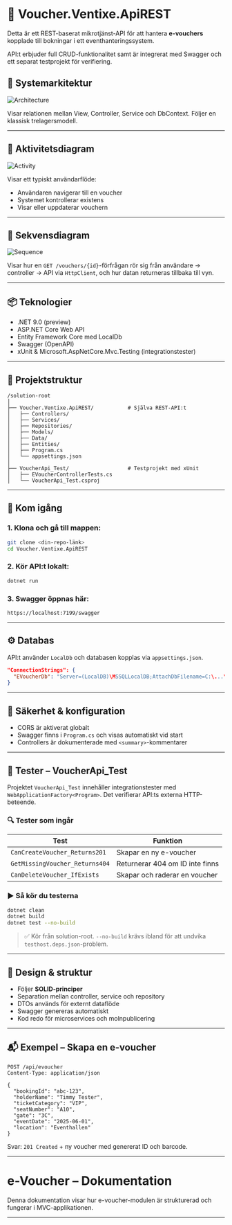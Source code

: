﻿# 🎫 Voucher.Ventixe.ApiREST

Detta är ett REST-baserat mikrotjänst-API för att hantera **e-vouchers** kopplade till bokningar i ett eventhanteringssystem.

API:t erbjuder full CRUD-funktionalitet samt är integrerat med Swagger och ett separat testprojekt för verifiering.

## 🧱 Systemarkitektur

![Architecture](evoucher-architecture.png)

Visar relationen mellan View, Controller, Service och DbContext. Följer en klassisk trelagersmodell.

---

## 🔄 Aktivitetsdiagram

![Activity](evoucher-activity.png)

Visar ett typiskt användarflöde:
- Användaren navigerar till en voucher
- Systemet kontrollerar existens
- Visar eller uppdaterar vouchern

---

## 🔁 Sekvensdiagram

![Sequence](evoucher-sequence.png)

Visar hur en `GET /vouchers/{id}`-förfrågan rör sig från användare → controller → API via `HttpClient`, och hur datan returneras tillbaka till vyn.


---

## 📦 Teknologier

- .NET 9.0 (preview)
- ASP.NET Core Web API
- Entity Framework Core med LocalDb
- Swagger (OpenAPI)
- xUnit & Microsoft.AspNetCore.Mvc.Testing (integrationstester)

---

## 📁 Projektstruktur

```
/solution-root
│
├── Voucher.Ventixe.ApiREST/           # Själva REST-API:t
│   ├── Controllers/
│   ├── Services/
│   ├── Repositories/
│   ├── Models/
│   ├── Data/
│   ├── Entities/
│   ├── Program.cs
│   └── appsettings.json
│
├── VoucherApi_Test/                   # Testprojekt med xUnit
│   ├── EVoucherControllerTests.cs
│   └── VoucherApi_Test.csproj
```

---

## 🚀 Kom igång

### 1. Klona och gå till mappen:
```bash
git clone <din-repo-länk>
cd Voucher.Ventixe.ApiREST
```

### 2. Kör API:t lokalt:
```bash
dotnet run
```

### 3. Swagger öppnas här:
```
https://localhost:7199/swagger
```

---

## ⚙️ Databas

API:t använder `LocalDb` och databasen kopplas via `appsettings.json`.

```json
"ConnectionStrings": {
  "EVoucherDb": "Server=(LocalDB)\MSSQLLocalDB;AttachDbFilename=C:\...\EVoucherDb.mdf;Integrated Security=True;Connect Timeout=30"
}
```

---

## 🔐 Säkerhet & konfiguration

- CORS är aktiverat globalt
- Swagger finns i `Program.cs` och visas automatiskt vid start
- Controllers är dokumenterade med `<summary>`-kommentarer

---

## 🧪 Tester – VoucherApi_Test

Projektet `VoucherApi_Test` innehåller integrationstester med `WebApplicationFactory<Program>`. Det verifierar API:ts externa HTTP-beteende.

### 🔍 Tester som ingår

| Test | Funktion |
|------|----------|
| `CanCreateVoucher_Returns201` | Skapar en ny e-voucher |
| `GetMissingVoucher_Returns404` | Returnerar 404 om ID inte finns |
| `CanDeleteVoucher_IfExists` | Skapar och raderar en voucher |

### ▶️ Så kör du testerna

```bash
dotnet clean
dotnet build
dotnet test --no-build
```

> ✅ Kör från solution-root. `--no-build` krävs ibland för att undvika `testhost.deps.json`-problem.

---

## 📌 Design & struktur

- Följer **SOLID-principer**
- Separation mellan controller, service och repository
- DTOs används för externt dataflöde
- Swagger genereras automatiskt
- Kod redo för microservices och molnpublicering

---

## 📬 Exempel – Skapa en e-voucher

```
POST /api/evoucher
Content-Type: application/json

{
  "bookingId": "abc-123",
  "holderName": "Timmy Tester",
  "ticketCategory": "VIP",
  "seatNumber": "A10",
  "gate": "3C",
  "eventDate": "2025-06-01",
  "location": "Eventhallen"
}
```

Svar: `201 Created` + ny voucher med genererat ID och barcode.

---
# e-Voucher – Dokumentation

Denna dokumentation visar hur e-voucher-modulen är strukturerad och fungerar i MVC-applikationen.

---
